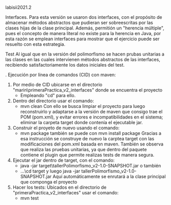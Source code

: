 labisii2021.2

 Interfaces. 
 Para esta versión se usaron dos interfaces, con el propósito de almacenar métodos abstractos que pudieran ser sobreescritas por las clases hijas de la clase principal.
 Además, permitión un "herencia múltiple", pues el concepto de manera literal no existe para la herencia en Java, por esta razón se emplean interfaces para mostrar que el ejercicio puede ser resuelto con esta estrategia.

 Test
 Al igual que en la versión del polimorfismo se hacen prubas unitarias a las clases en las cuales intervienen métodos abstractos de las interfaces, recibiendo satisfactoriamente los datos iniciales del test.

. Ejecución por línea de comandos (CID) con maven:
1. Por medio de CID ubicarse en el directorio "marin\primeraPractica_v2_interfaces" donde se encuentra el proyecto
   - Empleando "cd" para ello. 
2. Dentro del directorio usar el comando:
   - mvn clean
Con ello se busca limpiar el proyecto para luego reconstruirlo y adaptarse a la versión de maven que consigo trae el POM (pom.xml), y evitar errores e incompatibilidades en el sistema; eliminar la carpeta target donde contenía el ejecutable jar.
3. Construir el proyeto de nuevo usando el comando:
   - mvn package también se puede con mvn install package
Gracias a esa instrucción se construye de nuevo la carptea target con las modificaciones del pom.xml basada en maven. También se observa que realiza las pruebas unitarias, ya que dentro del paquete contiene el plugin que permite realizas tests de manera segura.
4. Ejecutar el jar dentro de target, con el comando:
   - java -jar target\tallerPolimorfismo_v2-1.0-SNAPSHOT.jar o también 
   - ...\cd target y luego java -jar tallerPolimorfismo_v2-1.0-SNAPSHOT.jar
Aquí automáticamente se enrutará a la clase principal que componga el proyecto
5. Hacer los tests:
Ubicados en el directorio de "primeraPractica_v2_interfaces" usar el comando:
   - mvn test